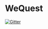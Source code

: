 # WeQuest

[![Gitter](https://badges.gitter.im/WeQuestIt/Lobby.svg)](https://gitter.im/WeQuestIt/Lobby?utm_source=badge&utm_medium=badge&utm_campaign=pr-badge&utm_content=badge)